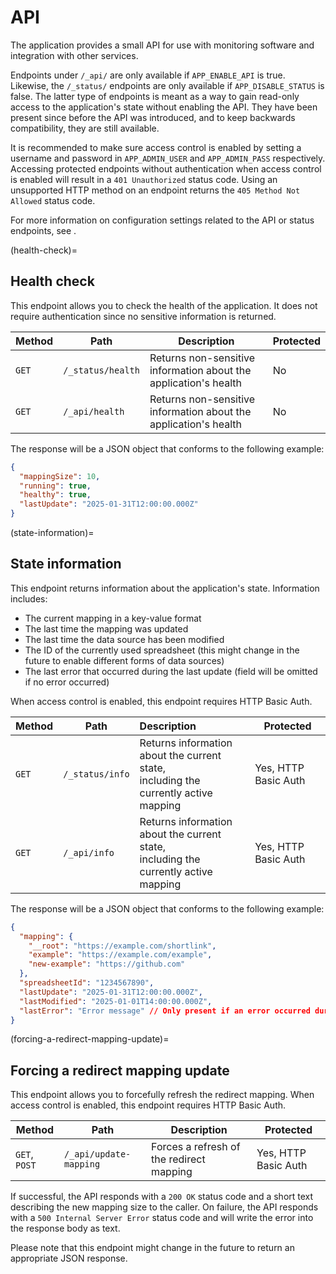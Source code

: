 # API

The application provides a small API for use with monitoring software and integration with other services.

Endpoints under `/_api/` are only available if `APP_ENABLE_API` is true. 
Likewise, the `/_status/` endpoints are only available if `APP_DISABLE_STATUS` is false.
The latter type of endpoints is meant as a way to gain read-only access to the application's state without enabling the API.
They have been present since before the API was introduced, and to keep backwards compatibility, they are still available.

It is recommended to make sure access control is enabled by setting a username and password in `APP_ADMIN_USER` and `APP_ADMIN_PASS` respectively.
Accessing protected endpoints without authentication when access control is enabled will result in a `401 Unauthorized` status code.
Using an unsupported HTTP method on an endpoint returns the `405 Method Not Allowed` status code.

For more information on configuration settings related to the API or status endpoints, see [](#configuration-table).

(health-check)=
## Health check

This endpoint allows you to check the health of the application. It does not require authentication since no sensitive information is returned.

| Method | Path              | Description                                                      | Protected |
|--------|-------------------|------------------------------------------------------------------|-----------|
| `GET`  | `/_status/health` | Returns non-sensitive information about the application's health | No        |
| `GET`  | `/_api/health`    | Returns non-sensitive information about the application's health | No        |

The response will be a JSON object that conforms to the following example:
```json
{
  "mappingSize": 10,
  "running": true,
  "healthy": true,
  "lastUpdate": "2025-01-31T12:00:00.000Z"
}
```

(state-information)=
## State information

This endpoint returns information about the application's state. Information includes:

- The current mapping in a key-value format
- The last time the mapping was updated
- The last time the data source has been modified
- The ID of the currently used spreadsheet (this might change in the future to enable different forms of data sources)
- The last error that occurred during the last update (field will be omitted if no error occurred)

When access control is enabled, this endpoint requires HTTP Basic Auth.

| Method | Path            | Description                                                                            | Protected            |
|--------|-----------------|:---------------------------------------------------------------------------------------|----------------------|
| `GET`  | `/_status/info` | Returns information about the current state,<br>including the currently active mapping | Yes, HTTP Basic Auth |
| `GET`  | `/_api/info`    | Returns information about the current state,<br>including the currently active mapping | Yes, HTTP Basic Auth |

The response will be a JSON object that conforms to the following example:
```json
{
  "mapping": {
    "__root": "https://example.com/shortlink",
    "example": "https://example.com/example",
    "new-example": "https://github.com"
  },
  "spreadsheetId": "1234567890",
  "lastUpdate": "2025-01-31T12:00:00.000Z",
  "lastModified": "2025-01-01T14:00:00.000Z",
  "lastError": "Error message" // Only present if an error occurred during the last update
}
```

(forcing-a-redirect-mapping-update)=
## Forcing a redirect mapping update

This endpoint allows you to forcefully refresh the redirect mapping. When access control is enabled, this endpoint requires HTTP Basic Auth.

| Method        | Path                   | Description                              | Protected            |
|---------------|------------------------|------------------------------------------|----------------------|
| `GET`, `POST` | `/_api/update-mapping` | Forces a refresh of the redirect mapping | Yes, HTTP Basic Auth |

If successful, the API responds with a `200 OK` status code and a short text describing 
the new mapping size to the caller.
On failure, the API responds with a `500 Internal Server Error` status code and will write the error into the response body as text.

Please note that this endpoint might change in the future to return an appropriate JSON response.